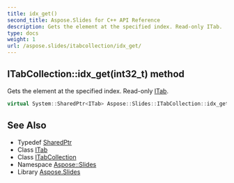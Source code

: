 ```yaml
---
title: idx_get()
second_title: Aspose.Slides for C++ API Reference
description: Gets the element at the specified index. Read-only ITab.
type: docs
weight: 1
url: /aspose.slides/itabcollection/idx_get/
---
```

## ITabCollection::idx_get(int32_t) method


Gets the element at the specified index. Read-only [ITab](../../itab/).

```cpp
virtual System::SharedPtr<ITab> Aspose::Slides::ITabCollection::idx_get(int32_t index)=0
```

## See Also

* Typedef [SharedPtr](../../../system/sharedptr/)
* Class [ITab](../../itab/)
* Class [ITabCollection](../)
* Namespace [Aspose::Slides](../../)
* Library [Aspose.Slides](../../../)